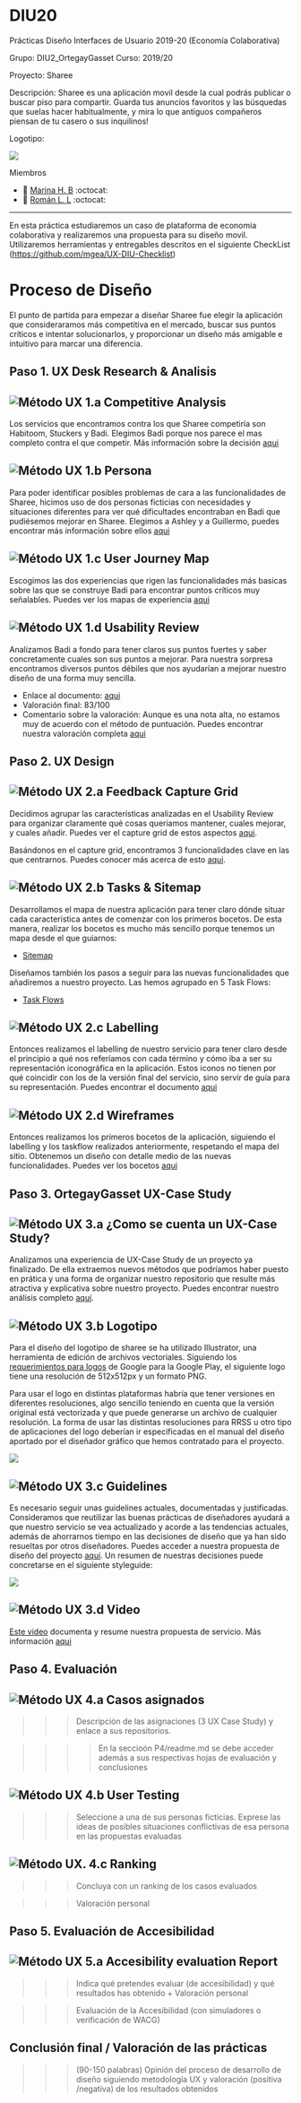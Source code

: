 # DIU20
Prácticas Diseño Interfaces de Usuario 2019-20 (Economía Colaborativa) 

Grupo: DIU2_OrtegayGasset  Curso: 2019/20 

Proyecto: Sharee

Descripción: Sharee es una aplicación movil desde la cual podrás publicar o buscar piso para compartir. Guarda tus anuncios favoritos y las búsquedas que suelas hacer habitualmente, y mira lo que antiguos compañeros piensan de tu casero o sus inquilinos!

Logotipo: 

![](https://raw.githubusercontent.com/romanlarrosa/DIU20/master/P3/img/ShareePequeno.png) 

Miembros
 * :woman:  [Marina H. B](http://github.com/marinahbau/DIU20)    :octocat:     
 * :boy:  [ Román L. L](http://github.com/romanlarrosa/DIU20)    :octocat:

----- 

En esta práctica estudiaremos un caso de plataforma de economía colaborativa y realizaremos una propuesta para su diseño movil. Utilizaremos herramientas y entregables descritos en el siguiente CheckList (https://github.com/mgea/UX-DIU-Checklist) 


# Proceso de Diseño 

El punto de partida para empezar a diseñar Sharee fue elegir la aplicación que consideraramos más competitiva en el mercado, buscar sus puntos críticos e intentar solucionarlos, y proporcionar un diseño más amigable e intuitivo para marcar una diferencia.

## Paso 1. UX Desk Research & Analisis 

![Método UX](img/Competitive.png) 1.a Competitive Analysis
-----

Los servicios que encontramos contra los que Sharee competiría son Habitoom, Stuckers y Badi. Elegimos Badi porque nos parece el mas completo contra el que competir.
Más información sobre la decisión [aqui](https://github.com/romanlarrosa/DIU20/tree/master/P1#desk-research-an%C3%A1lisis-competencia)

![Método UX](img/Persona.png) 1.b Persona
-----

Para poder identificar posibles problemas de cara a las funcionalidades de Sharee, hicimos uso de dos personas ficticias con necesidades y situaciones diferentes para ver qué dificultades encontraban en Badi que pudiésemos mejorar en Sharee. Elegimos a Ashley y a Guillermo, puedes encontrar más información sobre ellos [aqui](https://github.com/romanlarrosa/DIU20/tree/master/P1#2-personas)

![Método UX](img/JourneyMap.png) 1.c User Journey Map
----

Escogimos las dos experiencias que rigen las funcionalidades más basicas sobre las que se construye Badi para encontrar puntos críticos muy señalables. Puedes ver los mapas de experiencia [aqui](https://github.com/romanlarrosa/DIU20/tree/master/P1#2-user-journey-map---1-por-persona)

![Método UX](img/usabilityReview.png) 1.d Usability Review
----
Analizamos Badi a fondo para tener claros sus puntos fuertes y saber concretamente cuales son sus puntos a mejorar. Para nuestra sorpresa encontramos diversos puntos débiles que nos ayudarían a mejorar nuestro diseño de una forma muy sencilla.

- Enlace al documento: [aqui](https://github.com/romanlarrosa/DIU20/blob/master/P1/Usability%20Review/Usability-review-template.pdf)
- Valoración final: 83/100
- Comentario sobre la valoración: Aunque es una nota alta, no estamos muy de acuerdo con el método de puntuación. Puedes encontrar nuestra valoración completa [aqui](https://github.com/romanlarrosa/DIU20/tree/master/P1#revisi%C3%B3n-de-usabilidad)


## Paso 2. UX Design  

![Método UX](img/feedback-capture-grid.png) 2.a Feedback Capture Grid
----

Decidimos agrupar las características analizadas en el Usability Review para organizar claramente qué cosas queriamos mantener, cuales mejorar, y cuales añadir. Puedes ver el capture grid de estos aspectos [aqui](https://github.com/romanlarrosa/DIU20/tree/master/P2#malla-receptora-de-informaci%C3%B3n).

Basándonos en el capture grid, encontramos 3 funcionalidades clave en las que centrarnos. Puedes conocer más acerca de esto [aqui](https://github.com/romanlarrosa/DIU20/tree/master/P2#malla-receptora-de-informaci%C3%B3n).

![Método UX](img/Sitemap.png) 2.b Tasks & Sitemap 
-----

Desarrollamos el mapa de nuestra aplicación para tener claro dónde situar cada característica antes de comenzar con los primeros bocetos. De esta manera, realizar los bocetos es mucho más sencillo porque tenemos un mapa desde el que guiarnos:
- [Sitemap](https://github.com/romanlarrosa/DIU20/blob/master/P2/img/Sitemap.png)

Diseñamos también los pasos a seguir para las nuevas funcionalidades que añadiremos a nuestro proyecto. Las hemos agrupado en 5 Task Flows:
- [Task Flows](https://github.com/romanlarrosa/DIU20/tree/master/P2#sitemap--task-flow)


![Método UX](img/labelling.png) 2.c Labelling 
----

Entonces realizamos el labelling de nuestro servicio para tener claro desde el principio a qué nos referíamos con cada término y cómo iba a ser su representación iconográfica en la aplicación. Estos iconos no tienen por qué coincidir con los de la versión final del servicio, sino servir de guía para su representación. Puedes encontrar el documento [aqui](https://github.com/romanlarrosa/DIU20/tree/master/P2/doc/labelling.pdf)
  



![Método UX](img/Wireframes.png) 2.d Wireframes
-----

Entonces realizamos los primeros bocetos de la aplicación, siguiendo el labelling y los taskflow realizados anteriormente, respetando el mapa del sitio. Obtenemos un diseño con detalle medio de las nuevas funcionalidades. Puedes ver los bocetos [aqui](https://github.com/romanlarrosa/DIU20/tree/master/P2#wireframe--user-flow)


## Paso 3. OrtegayGasset UX-Case Study 


![Método UX](img/moodboard.png) 3.a ¿Como se cuenta un UX-Case Study?
-----

Analizamos una experiencia de UX-Case Study de un proyecto ya finalizado. De ella extraemos nuevos métodos que podríamos haber puesto en prática y una forma de organizar nuestro repositorio que resulte más atractiva y explicativa sobre nuestro proyecto. Puedes encontrar nuestro análisis completo [aquí](https://github.com/romanlarrosa/DIU20/tree/master/P3#1-an%C3%A1lisis-de-musemap).

![Método UX](img/landing-page.png)  3.b Logotipo
----

Para el diseño del logotipo de sharee se ha utilizado Illustrator, una herramienta de edición de archivos vectoriales. Siguiendo los [requerimientos para logos](https://developer.android.com/google-play/resources/icon-design-specifications?hl=es) de Google para la Google Play, el siguiente logo tiene una resolución de 512x512px y un formato PNG.

Para usar el logo en distintas plataformas habría que tener versiones en diferentes resoluciones, algo sencillo teniendo en cuenta que la versión original está vectorizada y que puede generarse un archivo de cualquier resolución. La forma de usar las distintas resoluciones para RRSS u otro tipo de aplicaciones del logo deberían ir especificadas en el manual del diseño aportado por el diseñador gráfico que hemos contratado para el proyecto.

![](https://raw.githubusercontent.com/romanlarrosa/DIU20/master/P3/img/Sharee.png) 


![Método UX](img/guidelines.png) 3.c Guidelines
----

Es necesario seguir unas guidelines actuales, documentadas y justificadas. Consideramos que reutilizar las buenas prácticas de diseñadores ayudará a que nuestro servicio se vea actualizado y acorde a las tendencias actuales, además de ahorrarnos tiempo en las decisiones de diseño que ya han sido resueltas por otros diseñadores. Puedes acceder a nuestra propuesta de diseño del proyecto [aquí](https://github.com/romanlarrosa/DIU20/tree/master/P3#2-patrones-de-dise%C3%B1o-y-guidelines). Un resumen de nuestras decisiones puede concretarse en el siguiente styleguide:

![](P3/img/DISENO.svg)

![Método UX](img/mockup.png)  3.d Video
----

[Este video](https://youtu.be/ShFdJvxx8xY) documenta y resume nuestra propuesta de servicio. Más información [aqui](https://github.com/romanlarrosa/DIU20/tree/master/P3#3-historia-en-v%C3%ADdeo)


## Paso 4. Evaluación 


![Método UX](img/ABtesting.png) 4.a Casos asignados
----


>>> Descripción de las asignaciones (3 UX Case Study) y enlace a  sus repositorios.

>>>> En la seccioón P4/readme.md se debe acceder además a sus respectivas hojas de evaluación y conclusiones 


![Método UX](img/usability-testing.png) 4.b User Testing
----

>>> Seleccione a una de sus personas ficticias. Exprese las ideas de posibles situaciones conflictivas de esa persona en las propuestas evaluadas


![Método UX](img/Survey.png). 4.c Ranking 
----

>>> Concluya con un ranking de los casos evaluados 

>>> Valoración personal 


## Paso 5. Evaluación de Accesibilidad  


![Método UX](img/Accesibility.png)  5.a Accesibility evaluation Report
----

>>> Indica qué pretendes evaluar (de accesibilidad) y qué resultados has obtenido + Valoración personal

>>> Evaluación de la Accesibilidad (con simuladores o verificación de WACG) 



## Conclusión final / Valoración de las prácticas


>>> (90-150 palabras) Opinión del proceso de desarrollo de diseño siguiendo metodología UX y valoración (positiva /negativa) de los resultados obtenidos  
